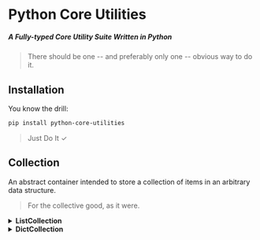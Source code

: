 # Python Core Utilities
##### A Fully-typed Core Utility Suite Written in Python

> There should be one -- and preferably only one -- obvious way to do it.

## Installation

You know the drill:

```bash
pip install python-core-utilities
```

> Just Do It ✓

## Collection

An abstract container intended to store a collection of items in an arbitrary data structure.

> For the collective good, as it were.

<details>

<summary><b>ListCollection</b></summary>

### ListCollection

A list-based collection utility class with intuitive methods that extend traditional list functionality.

```python
from core.collection import ListCollection

class Song:
    """A class that represents songs of someone with good taste in music"""

    def __init__(self, title: str, artist: str, year: int):
        """Init Method"""

        self.artist = artist
        self.title = title
        self.year = year

    def __str__(self) -> str:
        """String Method"""

        return f"{self.artist} | {self.title} ({self.year})"

# Initialize a songs ListCollection
songs = ListCollection[Song]()

# Add songs to songs collection
songs.add(
    Song(artist="Children of Bodom", title="Kissing the Shadows", year=2000),
    Song(artist="Dio", title="Holy Diver", year=1983),
    Song(artist="Dio", title="The Last In Line", year=1984),
    Song(artist="Disturbed", title="Overburdened", year=2005),
    Song(artist="Dream Theater", title="The Glass Prison", year=2002),
    Song(artist="Dream Theater", title="Breaking All Illusions", year=2011),
    Song(artist="Greta Van Fleet", title="Brave New World", year=2018),
    Song(artist="Greta Van Fleet", title="Built By Nations", year=2021),
    Song(artist="Iron Maiden", title="Revelations", year=1983),
    Song(artist="Iron Maiden", title="Brave New World", year=2000),
    Song(artist="Led Zeppelin", title="No Quarter", year=1983),
    Song(artist="Led Zeppelin", title="The Rover", year=2000),
    Song(artist="Queensrÿche", title="Eyes Of A Stranger", year=2000)
)

# Print songs
print(songs)

# <ListCollection: 13 [Children of Bodom | Kissing the Shadows (2000), Dio | Holy Diver (1983),
#                      Dio | The Last In Line (1984), Disturbed | Overburdened (2005),
#                      Dream Theater | The Glass Prison (2002),
#                      Dream Theater | Breaking All Illusions (2011),
#                      Greta Van Fleet | Brave New World (2018),
#                      Greta Van Fleet | Built By Nations (2021),
#                      Iron Maiden | Revelations (1983), Iron Maiden | Brave New World (2000),
#                      Led Zeppelin | No Quarter (1973), Led Zeppelin | The Rover (1975),
#                      Queensrÿche | Eyes Of A Stranger (1988)]>

```

Filter items by their attributes. Attribute **equals**:

```python
# Filter songs by title (strict / case-insensitive equality)
print(songs.filter(title="Brave New World"))
print(songs.filter(title__ieq="brave new world"))

# <ListCollection: 2 [Greta Van Fleet | Brave New World (2018),
#                     Iron Maiden | Brave New World (2000)]>
```

Attribute **contains**:

```python
# Filter songs by title (strict contains)
print(songs.filter(title__contains="Over"))

# <ListCollection: 1 [Disturbed | Overburdened (2005)]>

# Filter songs by title (case-insensitive contains)
print(songs.filter(title__icontains="over"))

# <ListCollection: 2 [Disturbed | Overburdened (2005), Led Zeppelin | The Rover (1975)]>
```

Attribute **is in**:

```python
# Filter songs by artist (strict / case-insensitive in)
print(songs.filter(artist__in=["Dream Theater", "Iron Maiden"]))
print(songs.filter(artist__iin=["dream theater", "IRON MAIDEN"]))

# <ListCollection: 4 [Dream Theater | The Glass Prison (2002),
#                     Dream Theater | Breaking All Illusions (2011),
#                     Iron Maiden | Revelations (1983), Iron Maiden | Brave New World (2000)]>
```

Attribute is **greater than / less than / equal to**:

```python
# Filter songs by year (greater than)
print(songs.filter(year__gt=2000))

# <ListCollection: 5 [Disturbed | Overburdened (2005), Dream Theater | The Glass Prison (2002),
#                     Dream Theater | Breaking All Illusions (2011),
#                     Greta Van Fleet | Brave New World (2018),
#                     Greta Van Fleet | Built By Nations (2021)]>

# Filter songs by year (greater than or equal to)
print(songs.filter(year__gte=2000))

# <ListCollection: 7 [Children of Bodom | Kissing the Shadows (2000),
#                     Disturbed | Overburdened (2005), Dream Theater | The Glass Prison (2002),
#                     Dream Theater | Breaking All Illusions (2011),
#                     Greta Van Fleet | Brave New World (2018),
#                     Greta Van Fleet | Built By Nations (2021),
#                     Iron Maiden | Brave New World (2000)]>

# Filter songs by year (less than)
print(songs.filter(year__lt=2000))

# <ListCollection: 6 [Dio | Holy Diver (1983), Dio | The Last In Line (1984),
#                     Iron Maiden | Revelations (1983), Led Zeppelin | No Quarter (1973),
#                     Led Zeppelin | The Rover (1975),
#                     Queensrÿche | Eyes Of A Stranger (1988)]>

# Filter songs by year (less than or equal to)
print(songs.filter(year__lte=2000))

# <ListCollection: 8 [Children of Bodom | Kissing the Shadows (2000), Dio | Holy Diver (1983),
#                     Dio | The Last In Line (1984), Iron Maiden | Revelations (1983),
#                     Iron Maiden | Brave New World (2000), Led Zeppelin | No Quarter (1973),
#                     Led Zeppelin | The Rover (1975),
#                     Queensrÿche | Eyes Of A Stranger (1988)]>
```

And of course by **multiple attributes**:

```python
# Filter songs by title and artist
print(songs.filter(title="Brave New World", artist="Iron Maiden"))

# <ListCollection: 1 [Iron Maiden | Brave New World (2000)]>

# Filter songs by title or artist
print(songs.filter(title__icontains="in") | songs.filter(artist__icontains="of"))

# <ListCollection: 3 [Children of Bodom | Kissing the Shadows (2000),
#                     Dio | The Last In Line (1984),
#                     Dream Theater | Breaking All Illusions (2011)]>
```

**Q.E.D. | Quite Easily Done.**

> If you were a list, the ListCollection would be her ex.

---

</details>

<details>

<summary><b>DictCollection</b></summary>

### DictCollection

A dictionary-based collection utility class with integrated support for efficient key lookups.

**...in addition** to all of the useful methods discussed above, of course!

```python
from core.collection import DictCollection

class Country:
    """A class that represents countries of the world"""

    def __init__(self, name: str, iso2: str, iso3: str):
        """Init Method"""

        self.name = name
        self.iso2 = iso2
        self.iso3 = iso3

    def __str__(self) -> str:
        """String Method"""

        return self.name

# Initialize a countries DictCollection
countries = DictCollection[Country](keys=("iso2", "iso3"))

# Iterate over countries to create
for name, iso2, iso3 in (
    ("Cambodia", "KH", "KHM"),
    ("China", "CN", "CHN"),
    ("Fiji", "FJ", "FJI"),
    ("Guam", "GU", "GUM"),
    ("Singapore", "SG", "SGP"),
    ("Thailand", "TH", "THA"),
    ("United States", "US", "USA"),
):
    # Initialize country instance
    country = Country(name=name, iso2=iso2, iso3=iso3)

    # Add country to countries collection
    countries.add(country)

# Print countries
print(countries)

# <DictCollection: 7 [Cambodia, China, Fiji, Guam, Singapore, Thailand, United States]>
```

Key unicity is enforced within a given collection:

```python
# Create a duplicate Thailand instance
thailand_duplicate = Country(name="Thailand Duplicate", iso2="TH", iso3="THA")

# Attempt to add the duplicate Thailand instance to the countries collection
countries.add(thailand_duplicate)

# core.collection.exceptions.DuplicateKeyError: Duplicate key detected: 'TH'
```

Retrieve existing items by any of their keys:

```python
# Look up Thailand by ISO2
print(countries["TH"], repr(countries["TH"]))

# Thailand <__main__.Country object at 0x7f8d085e2560>

# Look up Thailand by ISO3
print(countries["THA"], repr(countries["THA"]))

# Thailand <__main__.Country object at 0x7f8d085e2560>
```

A sense of familiarity in behavior is always a nice touch:

```python
# Attempt to retrieve a non-existent country by key
countries["XYZ"]

# core.collection.exceptions.NonExistentKeyError: Non-existent key detected: 'XYZ'

try:
    countries["XYZ"]
except KeyError:
    print("Just a KeyError under the hood!")

# Just a KeyError under the hood!

# Retrieve a non-existent country by key with a dict-like 'get'
countries.get("XYZ")

# None

# Provide a default country if applicable
countries.get("XYZ", countries["THA"])

# Thailand

# CAVEAT: The get method assumes a return value of the collection generic
# i.e. countries.get(key: Hashable, default: Country | Hashable | None) -> Country | None

# ... did you catch the spoiler?
```

Keys are treated as synonymous with the items to which they are associated:

```python
# Retrieve Thailand country instance by ISO3 key
thailand = countries["THA"]

# Show that she is present in the countries collection
print(repr(thailand), "in countries:", thailand in countries)

# <__main__.Country object at 0x7f8d085e2560> in countries: True

# Show that this works in the same way with with just her ISO3 key
print("'THA' in countries:", "THA" in countries)

# 'THA' in countries: True
```

Naturally then, you may also remove items by any of their keys:

```python
# Remove Thailand by ISO2
countries.remove("TH")

# Print countries
print(countries)

# <DictCollection: 6 [Cambodia, China, Fiji, Guam, Singapore, United States]>

# Remove Singapore by ISO3
countries.remove("SGP")

# Print countries
print(countries)

# <DictCollection: 5 [Cambodia, China, Fiji, Guam, United States]>
```

**Q.E.D. | Quite Easily Done.**

> Don't be a dict, use a DictCollection.
---

</details>
